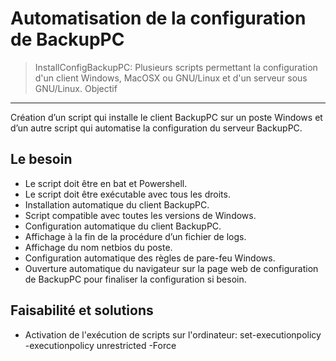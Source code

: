 Automatisation de la configuration de BackupPC
==============================================
> InstallConfigBackupPC:
> Plusieurs scripts permettant la configuration d'un client Windows, MacOSX ou GNU/Linux et d'un serveur sous GNU/Linux.
Objectif
--------
Création d’un script qui installe le client BackupPC sur un poste Windows et d’un autre script qui automatise la configuration du serveur BackupPC.

Le besoin
---------
* Le script doit être en bat et Powershell.
* Le script doit être exécutable avec tous les droits.
* Installation automatique du client BackupPC.
* Script compatible avec toutes les versions de Windows.
* Configuration automatique du client BackupPC.
* Affichage à la fin de la procédure d’un fichier de logs.
* Affichage du nom netbios du poste.
* Configuration automatique des règles de pare-feu Windows.
* Ouverture automatique du navigateur sur la page web de configuration de BackupPC pour finaliser la configuration si besoin.

Faisabilité et solutions
------------------------

* Activation de l'exécution de scripts sur l'ordinateur:
set-executionpolicy -executionpolicy unrestricted -Force
